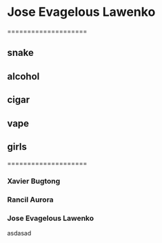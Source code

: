 # **Jose Evagelous Lawenko**

====================

## snake
## alcohol
## cigar
## vape
## girls

====================

### Xavier Bugtong
### Rancil Aurora
### Jose Evagelous Lawenko

asdasad